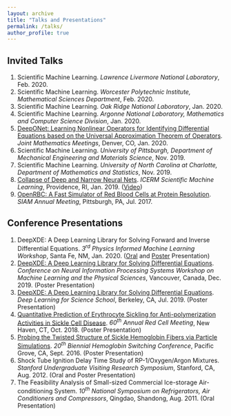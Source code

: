 ```yaml
---
layout: archive
title: "Talks and Presentations"
permalink: /talks/
author_profile: true
---
```


<!-- {% if site.talkmap_link == true %}

<p style="text-decoration:underline;"><a href="/talkmap.html">See a map of all the places I've given a talk!</a></p>

{% endif %}

{% for post in site.talks reversed %}
  {% include archive-single-talk.html %}
{% endfor %} -->

## Invited Talks

1. Scientific Machine Learning. *Lawrence Livermore National Laboratory*, Feb. 2020.
1. Scientific Machine Learning. *Worcester Polytechnic Institute, Mathematical Sciences Department*, Feb. 2020.
1. Scientific Machine Learning. *Oak Ridge National Laboratory*, Jan. 2020.
1. Scientific Machine Learning. *Argonne National Laboratory, Mathematics and Computer Science Division*, Jan. 2020.
1. [DeepONet: Learning Nonlinear Operators for Identifying Differential Equations based on the Universal Approximation Theorem of Operators](http://lululxvi.github.io/files/talks/2020JMM.pdf). *Joint Mathematics Meetings*, Denver, CO, Jan. 2020.
1. Scientific Machine Learning. *University of Pittsburgh, Department of Mechanical Engineering and Materials Science*, Nov. 2019.
1. Scientific Machine Learning. *University of North Carolina at Charlotte, Department of Mathematics and Statistics*, Nov. 2019.
1. [Collapse of Deep and Narrow Neural Nets](http://lululxvi.github.io/files/talks/2019icerm.pdf). *ICERM Scientific Machine Learning*, Providence, RI, Jan. 2019. ([Video](https://icerm.brown.edu/video_archive/?play=1812))
1. [OpenRBC: A Fast Simulator of Red Blood Cells at Protein Resolution](http://lululxvi.github.io/files/talks/2017siam.pdf). *SIAM Annual Meeting*, Pittsburgh, PA, Jul. 2017.

## Conference Presentations

1. DeepXDE: A Deep Learning Library for Solving Forward and Inverse Differential Equations. *3<sup>rd</sup> Physics Informed Machine Learning Workshop*, Santa Fe, NM, Jan. 2020. ([Oral](http://lululxvi.github.io/files/talks/2020PIML.pdf) and [Poster](http://lululxvi.github.io/files/posters/2020PIML.pdf) Presentation)
1. [DeepXDE: A Deep Learning Library for Solving Differential Equations](http://lululxvi.github.io/files/posters/2019NIPS.pdf). *Conference on Neural Information Processing Systems Workshop on Machine Learning and the Physical Sciences*, Vancouver, Canada, Dec. 2019. (Poster Presentation)
1. [DeepXDE: A Deep Learning Library for Solving Differential Equations](http://lululxvi.github.io/files/posters/2019DL4Sci.pdf). *Deep Learning for Science School*, Berkeley, CA, Jul. 2019. (Poster Presentation)
1. [Quantitative Prediction of Erythrocyte Sickling for Anti-polymerization Activities in Sickle Cell Disease](http://lululxvi.github.io/files/posters/2018rbc.pdf). *60<sup>th</sup> Annual Red Cell Meeting*, New Haven, CT, Oct. 2018. (Poster Presentation)
1. [Probing the Twisted Structure of Sickle Hemoglobin Fibers via Particle Simulations](http://lululxvi.github.io/files/posters/2016HBSW.pdf). *20<sup>th</sup> Biennial Hemoglobin Switching Conference*, Pacific Grove, CA, Sept. 2016. (Poster Presentation)
1. Shock Tube Ignition Delay Time Study of RP-1/Oxygen/Argon Mixtures. *Stanford Undergraduate Visiting Research Symposium*, Stanford, CA, Aug. 2012. (Oral and Poster Presentation)
1. The Feasibility Analysis of Small-sized Commercial Ice-storage Air-conditioning System. *10<sup>th</sup> National Symposium on Refrigerators, Air Conditioners and Compressors*, Qingdao, Shandong, Aug. 2011. (Oral Presentation)
